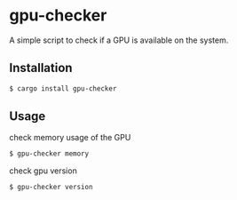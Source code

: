 # gpu-checker

A simple script to check if a GPU is available on the system.

## Installation

```bash
$ cargo install gpu-checker
```

## Usage

check memory usage of the GPU

```bash
$ gpu-checker memory
```

check gpu version

```bash
$ gpu-checker version
```
